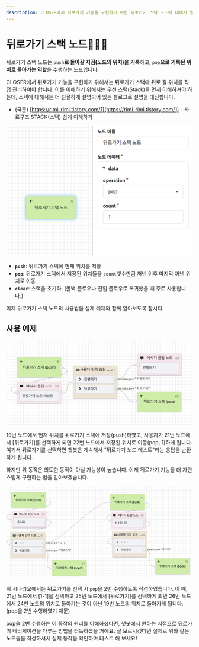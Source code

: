 ```yaml
---
description: CLOSER에서 뒤로가기 기능을 구현하기 위한 뒤로가기 스택 노드에 대해서 알아봅니다.
---
```


# 뒤로가기 스택 노드👩🏻‍🔬

뒤로가기 스택 노드는 `push`**로 돌아갈 지점\(노드의 위치\)을 기록**하고, `pop`**으로 기록된 위치로 돌아가는 역할**을 수행하는 노드입니다. 

CLOSER에서 뒤로가기 기능을 구현하기 위해서는 뒤로가기 스택에 뒤로 갈 위치를 직접 관리하여야 합니다. 이를 이해하기 위해서는 우선 스택\(Stack\)을 먼저 이해하셔야 하는데, 스택에 대해서는 더 친절하게 설명되어 있는 블로그로 설명을 대신합니다.

* \(국문\) [https://rimi-rimi.tistory.com/1](https://rimi-rimi.tistory.com/1) - 자료구조 STACK\(스택\) 쉽게 이해하기

![&#xB4A4;&#xB85C;&#xAC00;&#xAE30; &#xC2A4;&#xD0DD; &#xB178;&#xB4DC;](../../../.gitbook/assets/backstack_node_example_1.png)

* **`push`**: 뒤로가기 스택에 현재 위치를 저장
* **`pop`**: 뒤로가기 스택에서 저장된 위치들을 `count`갯수만큼 꺼낸 이후 마지막 꺼낸 위치로 이동
* **`clear`**: 스택을 초기화. \(폴백 플로우나 진입 플로우로 복귀했을 때 주로 사용합니다.\)

이제 뒤로가기 스택 노드의 사용법을 실제 예제와 함께 알아보도록 합시다.

## 사용 예제

![&#xB4A4;&#xB85C;&#xAC00;&#xAE30; &#xC2A4;&#xD0DD; &#xB178;&#xB4DC; &#xC0AC;&#xC6A9; &#xC608;&#xC2DC; - pop count 1](../../../.gitbook/assets/backstack_node_example_2.png)

19번 노드에서 현재 위치를 뒤로가기 스택에 저장\(push\)하였고, 사용자가 21번 노드에서 \[뒤로가기\]를 선택하게 되면 22번 노드에서 저장된 위치로 이동\(pop, 1\)하게 됩니다. 여기서 뒤로가기를 선택하면 챗봇은 계속해서 "뒤로가기 노드 테스트"라는 응답을 반환하게 됩니다.

하지만 위 동작은 의도한 동작이 아닐 가능성이 높습니다. 이제 뒤로가기 기능을 더 자연스럽게 구현하는 법을 알아보겠습니다.

![&#xB4A4;&#xB85C;&#xAC00;&#xAE30; &#xC2A4;&#xD0DD; &#xB178;&#xB4DC; &#xC0AC;&#xC6A9; &#xC608;&#xC2DC; - pop count 2](../../../.gitbook/assets/backstack_node_example_3.png)

위 시나리오에서는 뒤로가기를 선택 시 `pop`을 2번 수행하도록 작성하였습니다. 이 때, 21번 노드에서 \[1-1\]을 선택하고 25번 노드에서 \[뒤로가기\]를 선택하게 되면 26번 노드에서 24번 노드의 위치로 돌아가는 것이 아닌 19번 노드의 위치로 돌아가게 됩니다. \(pop을 2번 수행하였기 때문\) 

pop을 2번 수행하는 이 동작의 원리를 이해하셨다면, 챗봇에서 원하는 지점으로 뒤로가기 네비게이션을 다루는 방법을 터득하셨을 거에요. 잘 모르시겠다면 실제로 위와 같은 노드들을 작성하셔서 실제 동작을 확인하며 테스트 해 보세요!



